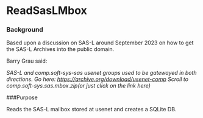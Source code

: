 # ReadSasLMbox

### Background

Based upon a discussion on SAS-L around September 2023 on how to get the SAS-L Archives into the public domain. 

Barry Grau said:

*SAS-L and comp.soft-sys-sas usenet groups used to be gatewayed in both directions.*
*Go here: https://archive.org/download/usenet-comp*
*Scroll to comp.soft-sys.sas.mbox.zip(or just click on the link here)*

###Purpose

Reads the SAS-L mailbox stored at usenet and creates a SQLite DB.


